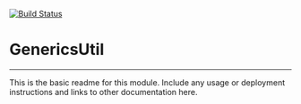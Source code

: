 [![Build Status](https://travis-ci.org/jmc/GenericsUtil.svg?branch=master)](https://travis-ci.org/jmc/GenericsUtil)

# GenericsUtil
---

This is the basic readme for this module. Include any usage or deployment instructions and links to other documentation here.
